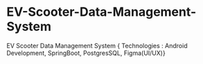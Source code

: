 # EV-Scooter-Data-Management-System
EV Scooter Data Management System { Technologies : Android Development, SpringBoot, PostgresSQL, Figma(UI/UX)}
